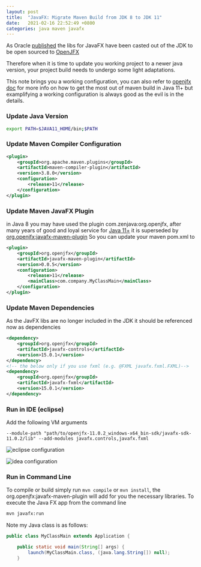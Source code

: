 ```yaml
---
layout: post
title:  "JavaFX: Migrate Maven Build from JDK 8 to JDK 11"
date:   2021-02-16 22:52:49 +0800
categories: java maven javafx
---
```

As Oracle [published][javafx-oracle] the libs for JavaFX have been casted out of the JDK to be open sourced to [OpenJFX][javafx-openjfx]

Therefore when it is time to update you working project to a newer java version, your project build needs to undergo some light adaptations.

This note brings you a working configuration, you can also refer to [openjfx doc][javafx-maven] for more info on how to get the most out of maven build in Java 11+ but examplifying a working configuration is always good as the evil is in the details.
### Update Java Version
```bash
export PATH=$JAVA11_HOME/bin;$PATH
```

### Update Maven Compiler Configuration
```xml
<plugin>
	<groupId>org.apache.maven.plugins</groupId>
	<artifactId>maven-compiler-plugin</artifactId>
	<version>3.8.0</version>
	<configuration>
		<release>11</release>
	</configuration>
</plugin>
```

### Update Maven JavaFX Plugin
in Java 8 you may have used the plugin com.zenjava:org.openjfx, after many years of good and loyal service for [Java 11+][openjdk] it is superseded by [org.openjfx:javafx-maven-plugin][javafx-maven-plugin]
So you can update your maven pom.xml to
```xml
<plugin>
	<groupId>org.openjfx</groupId>
	<artifactId>javafx-maven-plugin</artifactId>
	<version>0.0.5</version>
	<configuration>
		<release>11</release>
		<mainClass>com.company.MyClassMain</mainClass>
	</configuration>
</plugin>
```

### Update Maven Dependencies
As the JavFX libs are no longer included in the JDK it should be referenced now as dependencies
```xml
<dependency>
	<groupId>org.openjfx</groupId>
	<artifactId>javafx-controls</artifactId>
	<version>15.0.1</version>
</dependency>
<!-- the below only if you use fxml (e.g. @FXML javafx.fxml.FXML)-->
<dependency>
	<groupId>org.openjfx</groupId>
	<artifactId>javafx-fxml</artifactId>
	<version>15.0.1</version>
</dependency>
```

### Run in IDE (eclipse)
Add the following VM arguments
```
--module-path "path/to/openjfx-11.0.2_windows-x64_bin-sdk/javafx-sdk-11.0.2/lib" --add-modules javafx.controls,javafx.fxml
```
![eclipse configuration](/assets/images/2021-02-16-javafx-eclipse.png)


![idea configuration](/assets/images/2021-02-16-javafx-idea.png)

### Run in Command Line
To compile or build simply run `mvn compile` or `mvn install`, the org.openjfx:javafx-maven-plugin will add for you the necessary libraries.
To execute the Java FX app from the command line
```bash
mvn javafx:run
```

Note my Java class is as follows:
```java
public class MyClassMain extends Application {

    public static void main(String[] args) {
        launch(MyClassMain.class, (java.lang.String[]) null);
    }
```

[javafx-oracle]: <https://www.oracle.com/fr/java/technologies/javase/javafx-overview.html>
[javafx-openjfx]: <https://openjfx.io/>
[javafx-maven]:   <https://openjfx.io/openjfx-docs/#maven>
[javafx-maven-plugin]: <https://github.com/openjfx/javafx-maven-plugin>
[openjdk]: <https://openjdk.java.net/projects/jdk/11/>
